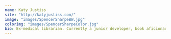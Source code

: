 ```yaml
---
name: Katy Justiss
site: "http://katyjustiss.com/"
image: "images/SpencerSharpeBW.jpg"
colorimg: "images/SpencerSharpeColor.jpg"
bio: Ex-medical librarian. Currently a junior developer, book aficionado, and cat lover.
---
```

